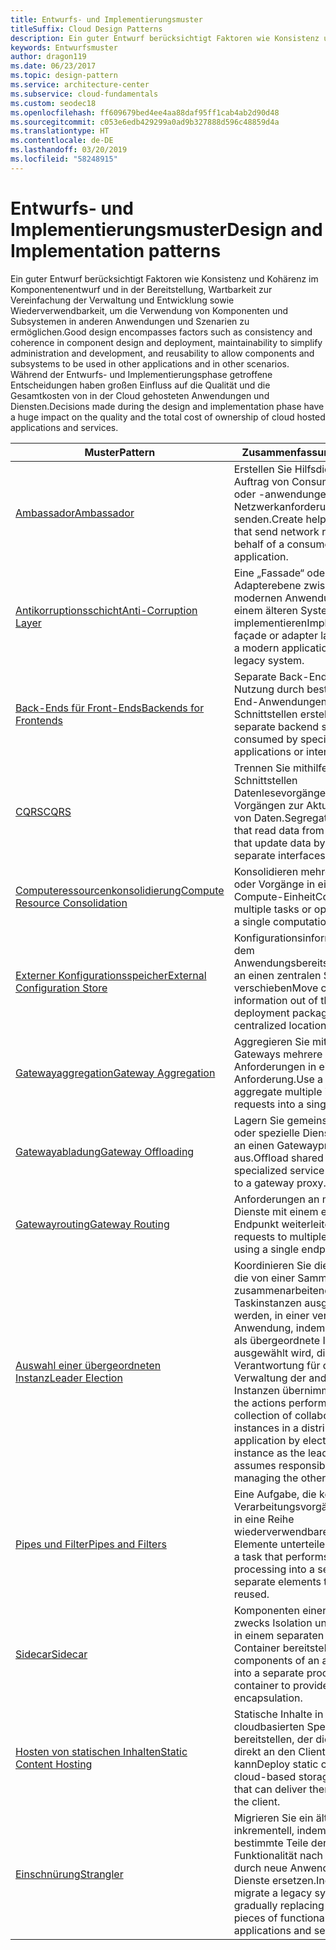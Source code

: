 ```yaml
---
title: Entwurfs- und Implementierungsmuster
titleSuffix: Cloud Design Patterns
description: Ein guter Entwurf berücksichtigt Faktoren wie Konsistenz und Kohärenz im Komponentenentwurf und in der Bereitstellung, Wartbarkeit zur Vereinfachung der Verwaltung und Entwicklung sowie Wiederverwendbarkeit, um die Verwendung von Komponenten und Subsystemen in anderen Anwendungen und Szenarien zu ermöglichen. Während der Entwurfs- und Implementierungsphase getroffene Entscheidungen haben großen Einfluss auf die Qualität und die Gesamtkosten von in der Cloud gehosteten Anwendungen und Diensten.
keywords: Entwurfsmuster
author: dragon119
ms.date: 06/23/2017
ms.topic: design-pattern
ms.service: architecture-center
ms.subservice: cloud-fundamentals
ms.custom: seodec18
ms.openlocfilehash: ff609679bed4ee4aa88daf95ff1cab4ab2d90d48
ms.sourcegitcommit: c053e6edb429299a0ad9b327888d596c48859d4a
ms.translationtype: HT
ms.contentlocale: de-DE
ms.lasthandoff: 03/20/2019
ms.locfileid: "58248915"
---
```

# <a name="design-and-implementation-patterns"></a><span data-ttu-id="15457-105">Entwurfs- und Implementierungsmuster</span><span class="sxs-lookup"><span data-stu-id="15457-105">Design and Implementation patterns</span></span>

<span data-ttu-id="15457-106">Ein guter Entwurf berücksichtigt Faktoren wie Konsistenz und Kohärenz im Komponentenentwurf und in der Bereitstellung, Wartbarkeit zur Vereinfachung der Verwaltung und Entwicklung sowie Wiederverwendbarkeit, um die Verwendung von Komponenten und Subsystemen in anderen Anwendungen und Szenarien zu ermöglichen.</span><span class="sxs-lookup"><span data-stu-id="15457-106">Good design encompasses factors such as consistency and coherence in component design and deployment, maintainability to simplify administration and development, and reusability to allow components and subsystems to be used in other applications and in other scenarios.</span></span> <span data-ttu-id="15457-107">Während der Entwurfs- und Implementierungsphase getroffene Entscheidungen haben großen Einfluss auf die Qualität und die Gesamtkosten von in der Cloud gehosteten Anwendungen und Diensten.</span><span class="sxs-lookup"><span data-stu-id="15457-107">Decisions made during the design and implementation phase have a huge impact on the quality and the total cost of ownership of cloud hosted applications and services.</span></span>

|                                <span data-ttu-id="15457-108">Muster</span><span class="sxs-lookup"><span data-stu-id="15457-108">Pattern</span></span>                                 |                                                                                                      <span data-ttu-id="15457-109">Zusammenfassung</span><span class="sxs-lookup"><span data-stu-id="15457-109">Summary</span></span>                                                                                                       |
|------------------------------------------------------------------------|--------------------------------------------------------------------------------------------------------------------------------------------------------------------------------------------------------------------|
|                     [<span data-ttu-id="15457-110">Ambassador</span><span class="sxs-lookup"><span data-stu-id="15457-110">Ambassador</span></span>](../ambassador.md)                     |                                                         <span data-ttu-id="15457-111">Erstellen Sie Hilfsdienste, die im Auftrag von Consumerdiensten oder -anwendungen Netzwerkanforderungen senden.</span><span class="sxs-lookup"><span data-stu-id="15457-111">Create helper services that send network requests on behalf of a consumer service or application.</span></span>                                                          |
|          [<span data-ttu-id="15457-112">Antikorruptionsschicht</span><span class="sxs-lookup"><span data-stu-id="15457-112">Anti-Corruption Layer</span></span>](../anti-corruption-layer.md)          |                                                               <span data-ttu-id="15457-113">Eine „Fassade“ oder Adapterebene zwischen einer modernen Anwendung und einem älteren System implementieren</span><span class="sxs-lookup"><span data-stu-id="15457-113">Implement a façade or adapter layer between a modern application and a legacy system.</span></span>                                                                |
|         [<span data-ttu-id="15457-114">Back-Ends für Front-Ends</span><span class="sxs-lookup"><span data-stu-id="15457-114">Backends for Frontends</span></span>](../backends-for-frontends.md)         |                                                          <span data-ttu-id="15457-115">Separate Back-End-Dienste zur Nutzung durch bestimmte Front-End-Anwendungen oder -Schnittstellen erstellen</span><span class="sxs-lookup"><span data-stu-id="15457-115">Create separate backend services to be consumed by specific frontend applications or interfaces.</span></span>                                                          |
|                           [<span data-ttu-id="15457-116">CQRS</span><span class="sxs-lookup"><span data-stu-id="15457-116">CQRS</span></span>](../cqrs.md)                           |                                                         <span data-ttu-id="15457-117">Trennen Sie mithilfe separater Schnittstellen Datenlesevorgänge von Vorgängen zur Aktualisierung von Daten.</span><span class="sxs-lookup"><span data-stu-id="15457-117">Segregate operations that read data from operations that update data by using separate interfaces.</span></span>                                                         |
| [<span data-ttu-id="15457-118">Computeressourcenkonsolidierung</span><span class="sxs-lookup"><span data-stu-id="15457-118">Compute Resource Consolidation</span></span>](../compute-resource-consolidation.md) |                                                                     <span data-ttu-id="15457-119">Konsolidieren mehrerer Tasks oder Vorgänge in einer einzelnen Compute-Einheit</span><span class="sxs-lookup"><span data-stu-id="15457-119">Consolidate multiple tasks or operations into a single computational unit</span></span>                                                                      |
|   [<span data-ttu-id="15457-120">Externer Konfigurationsspeicher</span><span class="sxs-lookup"><span data-stu-id="15457-120">External Configuration Store</span></span>](../external-configuration-store.md)   |                                                        <span data-ttu-id="15457-121">Konfigurationsinformationen aus dem Anwendungsbereitstellungspaket an einen zentralen Speicherort verschieben</span><span class="sxs-lookup"><span data-stu-id="15457-121">Move configuration information out of the application deployment package to a centralized location.</span></span>                                                         |
|            [<span data-ttu-id="15457-122">Gatewayaggregation</span><span class="sxs-lookup"><span data-stu-id="15457-122">Gateway Aggregation</span></span>](../gateway-aggregation.md)            |                                                                   <span data-ttu-id="15457-123">Aggregieren Sie mithilfe eines Gateways mehrere einzelne Anforderungen in einer einzigen Anforderung.</span><span class="sxs-lookup"><span data-stu-id="15457-123">Use a gateway to aggregate multiple individual requests into a single request.</span></span>                                                                   |
|             [<span data-ttu-id="15457-124">Gatewayabladung</span><span class="sxs-lookup"><span data-stu-id="15457-124">Gateway Offloading</span></span>](../gateway-offloading.md)             |                                                                      <span data-ttu-id="15457-125">Lagern Sie gemeinsam genutzte oder spezielle Dienstfunktionen an einen Gatewayproxy aus.</span><span class="sxs-lookup"><span data-stu-id="15457-125">Offload shared or specialized service functionality to a gateway proxy.</span></span>                                                                       |
|                [<span data-ttu-id="15457-126">Gatewayrouting</span><span class="sxs-lookup"><span data-stu-id="15457-126">Gateway Routing</span></span>](../gateway-routing.md)                |                                                                            <span data-ttu-id="15457-127">Anforderungen an mehrere Dienste mit einem einzelnen Endpunkt weiterleiten</span><span class="sxs-lookup"><span data-stu-id="15457-127">Route requests to multiple services using a single endpoint.</span></span>                                                                            |
|                [<span data-ttu-id="15457-128">Auswahl einer übergeordneten Instanz</span><span class="sxs-lookup"><span data-stu-id="15457-128">Leader Election</span></span>](../leader-election.md)                | <span data-ttu-id="15457-129">Koordinieren Sie die Aktionen, die von einer Sammlung zusammenarbeitender Taskinstanzen ausgeführt werden, in einer verteilten Anwendung, indem eine Instanz als übergeordnete Instanz ausgewählt wird, die die Verantwortung für die Verwaltung der anderen Instanzen übernimmt.</span><span class="sxs-lookup"><span data-stu-id="15457-129">Coordinate the actions performed by a collection of collaborating task instances in a distributed application by electing one instance as the leader that assumes responsibility for managing the other instances.</span></span> |
|              [<span data-ttu-id="15457-130">Pipes und Filter</span><span class="sxs-lookup"><span data-stu-id="15457-130">Pipes and Filters</span></span>](../pipes-and-filters.md)              |                                                     <span data-ttu-id="15457-131">Eine Aufgabe, die komplexe Verarbeitungsvorgänge ausführt, in eine Reihe wiederverwendbarer separater Elemente unterteilen</span><span class="sxs-lookup"><span data-stu-id="15457-131">Break down a task that performs complex processing into a series of separate elements that can be reused.</span></span>                                                      |
|                        [<span data-ttu-id="15457-132">Sidecar</span><span class="sxs-lookup"><span data-stu-id="15457-132">Sidecar</span></span>](../sidecar.md)                        |                                                  <span data-ttu-id="15457-133">Komponenten einer Anwendung zwecks Isolation und Kapselung in einem separaten Prozess oder Container bereitstellen</span><span class="sxs-lookup"><span data-stu-id="15457-133">Deploy components of an application into a separate process or container to provide isolation and encapsulation.</span></span>                                                  |
|         [<span data-ttu-id="15457-134">Hosten von statischen Inhalten</span><span class="sxs-lookup"><span data-stu-id="15457-134">Static Content Hosting</span></span>](../static-content-hosting.md)         |                                                        <span data-ttu-id="15457-135">Statische Inhalte in einem cloudbasierten Speicherdienst bereitstellen, der die Inhalte direkt an den Client übermitteln kann</span><span class="sxs-lookup"><span data-stu-id="15457-135">Deploy static content to a cloud-based storage service that can deliver them directly to the client.</span></span>                                                        |
|                      [<span data-ttu-id="15457-136">Einschnürung</span><span class="sxs-lookup"><span data-stu-id="15457-136">Strangler</span></span>](../strangler.md)                      |                                         <span data-ttu-id="15457-137">Migrieren Sie ein älteres System inkrementell, indem Sie bestimmte Teile der Funktionalität nach und nach durch neue Anwendungen und Dienste ersetzen.</span><span class="sxs-lookup"><span data-stu-id="15457-137">Incrementally migrate a legacy system by gradually replacing specific pieces of functionality with new applications and services.</span></span>                                          |
